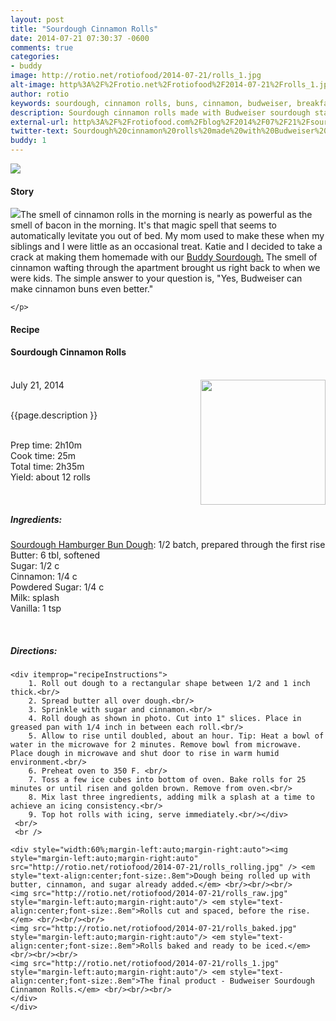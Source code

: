 ```yaml
---
layout: post
title: "Sourdough Cinnamon Rolls"
date: 2014-07-21 07:30:37 -0600
comments: true
categories: 
- buddy
image: http://rotio.net/rotiofood/2014-07-21/rolls_1.jpg
alt-image: http%3A%2F%2Frotio.net%2Frotiofood%2F2014-07-21%2Frolls_1.jpg
author: rotio
keywords: sourdough, cinnamon rolls, buns, cinnamon, budweiser, breakfast
description: Sourdough cinnamon rolls made with Budweiser sourdough starter
external-url: http%3A%2F%2Frotiofood.com%2Fblog%2F2014%2F07%2F21%2Fsourdough-cinnamon-rolls%2F
twitter-text: Sourdough%20cinnamon%20rolls%20made%20with%20Budweiser%20sourdough%20starter
buddy: 1
---
```

<!-- more -->
<img src="http://rotio.net/rotiofood/2014-07-21/rolls_1.jpg" />
<a href="https://plus.google.com/107103100819027957630?rel=author" style="display:none">{{page.author }}</a>

<h4>Story</b> </h4>
 <div>
	<p>
	<img src="http://rotio.net/rotiofood/2014-07-21/rolls_baked.jpg"/>The smell of cinnamon rolls in the morning is nearly as powerful as the smell of bacon in the morning. It's that magic spell that seems to automatically levitate you out of bed. My mom used to make these when my siblings and I were little as an occasional treat. Katie and I decided to take a crack at making them homemade with our <a target="_blank" href="http://www.rotiofood.com/buddy/">Buddy Sourdough.</a> The smell of cinnamon wafting through the apartment brought us right back to when we were kids.  The simple answer to your question is, "Yes, Budweiser can make cinnamon buns even better."

	</p> 
 </div>
<h4>Recipe</b> </h4> 
  <div itemscope itemtype="http://schema.org/Recipe" >
  <h4 itemprop="name">Sourdough Cinnamon Rolls</h4>
  
  <br />
    July 21, 2014</time>
  <img itemprop="image" width="200px" align="right" src="http://rotio.net/rotiofood/2014-07-21/rolls_1.jpg" />
  
  <br /><span itemprop="description">{{page.description }}</span><br />

  <br />Prep time: <time datetime="PT2H10M" itemprop="prepTime">2h10m</time>
  <br />Cook time: <time datetime="PT0H25M" itemprop="cookTime">25m</time>
  <br />Total time: <time datetime="PT2H35M" itemprop="totalTime">2h35m</time>
  <br />Yield: <span itemprop="recipeYield">about 12 rolls</span>
  
  <br/>
 <h5>Ingredients:</h5>
	<span itemprop="ingredients" itemscope itemtype="http://schema.org/ingredients">
	  <span itemprop="name"><a href="http://www.rotiofood.com/blog/2014/07/15/sourdough-hamburger-buns/">Sourdough Hamburger Bun Dough</a></span>: 
	  <span itemprop="amount">1/2 batch</span>, prepared through the first rise
	</span><br />
	<span itemprop="ingredients" itemscope itemtype="http://schema.org/ingredients">
	  <span itemprop="name">Butter</span>: 
	  <span itemprop="amount">6 tbl</span>, softened
	</span><br />
	<span itemprop="ingredients" itemscope itemtype="http://schema.org/ingredients">
	  <span itemprop="name">Sugar</span>: 
	  <span itemprop="amount">1/2 c</span>
	</span><br />
	<span itemprop="ingredients" itemscope itemtype="http://schema.org/ingredients">
	  <span itemprop="name">Cinnamon</span>: 
	  <span itemprop="amount">1/4 c</span>
	</span><br />
	<span itemprop="ingredients" itemscope itemtype="http://schema.org/ingredients">
	  <span itemprop="name">Powdered Sugar</span>: 
	  <span itemprop="amount">1/4 c</span>
	</span><br />
	<span itemprop="ingredients" itemscope itemtype="http://schema.org/ingredients">
	  <span itemprop="name">Milk</span>: 
	  <span itemprop="amount">splash</span>
	</span><br />
	<span itemprop="ingredients" itemscope itemtype="http://schema.org/ingredients">
	  <span itemprop="name">Vanilla</span>: 
	  <span itemprop="amount">1 tsp</span>
	</span><br />
	
  <br /><h5>Directions:</h5>
	
    <div itemprop="recipeInstructions">
		1. Roll out dough to a rectangular shape between 1/2 and 1 inch thick.<br/>
		2. Spread butter all over dough.<br/>
		3. Sprinkle with sugar and cinnamon.<br/>
		4. Roll dough as shown in photo. Cut into 1" slices. Place in greased pan with 1/4 inch in between each roll.<br/>
		5. Allow to rise until doubled, about an hour. Tip: Heat a bowl of water in the microwave for 2 minutes. Remove bowl from microwave. Place dough in microwave and shut door to rise in warm humid environment.<br/>
		6. Preheat oven to 350 F. <br/>
		7. Toss a few ice cubes into bottom of oven. Bake rolls for 25 minutes or until risen and golden brown. Remove from oven.<br/>
		8. Mix last three ingredients, adding milk a splash at a time to achieve an icing consistency.<br/> 
		9. Top hot rolls with icing, serve immediately.<br/></div>
	 <br/> 
	 <br />
	
	<div style="width:60%;margin-left:auto;margin-right:auto"><img style="margin-left:auto;margin-right:auto" src="http://rotio.net/rotiofood/2014-07-21/rolls_rolling.jpg" /> <em style="text-align:center;font-size:.8em">Dough being rolled up with butter, cinnamon, and sugar already added.</em> <br/><br/><br/>
	<img src="http://rotio.net/rotiofood/2014-07-21/rolls_raw.jpg" style="margin-left:auto;margin-right:auto"/> <em style="text-align:center;font-size:.8em">Rolls cut and spaced, before the rise.</em> <br/><br/><br/>
	<img src="http://rotio.net/rotiofood/2014-07-21/rolls_baked.jpg" style="margin-left:auto;margin-right:auto"/> <em style="text-align:center;font-size:.8em">Rolls baked and ready to be iced.</em> <br/><br/><br/>
	<img src="http://rotio.net/rotiofood/2014-07-21/rolls_1.jpg" style="margin-left:auto;margin-right:auto"/> <em style="text-align:center;font-size:.8em">The final product - Budweiser Sourdough Cinnamon Rolls.</em> <br/><br/><br/>
	</div>
	</div>


